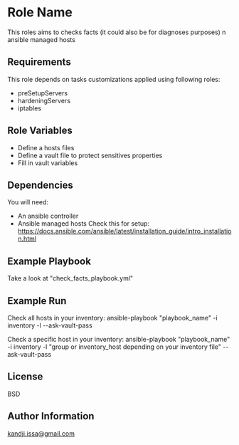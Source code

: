 Role Name
=========

This roles aims to checks facts (it could also be for diagnoses purposes) n ansible managed hosts

Requirements
------------

This role depends on tasks customizations applied using following roles:

- preSetupServers
- hardeningServers
- iptables

Role Variables
--------------

- Define a hosts files
- Define a vault file to protect sensitives properties
- Fill in vault variables

Dependencies
------------
You will need:
- An ansible controller
- Ansible managed hosts
Check this for setup: 
https://docs.ansible.com/ansible/latest/installation_guide/intro_installation.html

Example Playbook
----------------

Take a look at "check_facts_playbook.yml"

Example Run
-----------
Check all hosts in your inventory:
ansible-playbook "playbook_name" -i inventory -l --ask-vault-pass

Check a specific host in your inventory:
ansible-playbook "playbook_name" -i inventory -l "group or inventory_host depending on your inventory file" --ask-vault-pass

License
-------

BSD

Author Information
------------------
kandji.issa@gmail.com

